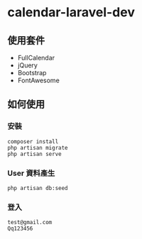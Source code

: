 # calendar-laravel-dev

## 使用套件
- FullCalendar
- jQuery
- Bootstrap
- FontAwesome

## 如何使用

### 安裝
```
composer install
php artisan migrate
php artisan serve
```

### User 資料產生
```
php artisan db:seed
```

### 登入
```
test@gmail.com
Qq123456
```
